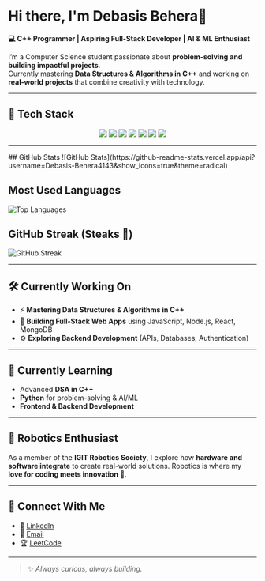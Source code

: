 # Hi there, I'm Debasis Behera👋  

**💻 C++ Programmer | Aspiring Full-Stack Developer | AI & ML Enthusiast**  

I’m a Computer Science student passionate about **problem-solving and building impactful projects**.  
Currently mastering **Data Structures & Algorithms in C++** and working on **real-world projects** that combine creativity with technology.  

---

## 🚀 Tech Stack  

<p align="center">
  <img src="https://img.shields.io/badge/C++-00599C?style=for-the-badge&logo=c%2B%2B&logoColor=white" />
  <img src="https://img.shields.io/badge/Python-3776AB?style=for-the-badge&logo=python&logoColor=white" />
  <img src="https://img.shields.io/badge/JavaScript-F7DF1E?style=for-the-badge&logo=javascript&logoColor=black" />
  <img src="https://img.shields.io/badge/React-61DAFB?style=for-the-badge&logo=react&logoColor=black" />
  <img src="https://img.shields.io/badge/Node.js-339933?style=for-the-badge&logo=nodedotjs&logoColor=white" />
  <img src="https://img.shields.io/badge/MongoDB-47A248?style=for-the-badge&logo=mongodb&logoColor=white" />
  <img src="https://img.shields.io/badge/Git-F05032?style=for-the-badge&logo=git&logoColor=white" />
</p>  

---  
<P>
##  GitHub Stats
![GitHub Stats](https://github-readme-stats.vercel.app/api?username=Debasis-Behera4143&show_icons=true&theme=radical)

##  Most Used Languages
![Top Languages](https://github-readme-stats.vercel.app/api/top-langs/?username=Debasis-Behera4143&layout=compact&theme=radical)
</P>

##  GitHub Streak (Steaks 🥩)
![GitHub Streak](https://streak-stats.demolab.com?user=Debasis-Behera4143&theme=radical)


---

## 🛠️ Currently Working On  
- ⚡ **Mastering Data Structures & Algorithms in C++**  
- 🎨 **Building Full-Stack Web Apps** using JavaScript, Node.js, React, MongoDB  
- ⚙️ **Exploring Backend Development** (APIs, Databases, Authentication)  

---

## 🌱 Currently Learning  
- Advanced **DSA in C++**  
- **Python** for problem-solving & AI/ML  
- **Frontend & Backend Development**  

---

## 🤖 Robotics Enthusiast  
As a member of the **IGIT Robotics Society**, I explore how **hardware and software integrate** to create real-world solutions. Robotics is where my **love for coding meets innovation** 🚀.  

---

## 🔗 Connect With Me  
- 💼 [LinkedIn](https://www.linkedin.com/in/debasis-behera4143)  
- 📧 [Email](mailto:debasisbehera229@gmail.com)  
- 🏆 [LeetCode](https://leetcode.com/u/debasisbehera229/)  

---

> ✨ *Always curious, always building.*  
